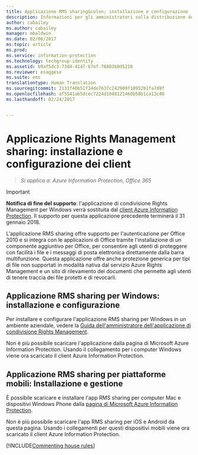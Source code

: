 ```yaml
---
title: Applicazione RMS sharing&colon; installazione e configurazione
description: Informazioni per gli amministratori sulla distribuzione dell&quot;applicazione Rights Management (RMS) sharing nei computer e nei dispositivi mobili Windows.
author: cabailey
ms.author: cabailey
manager: mbaldwin
ms.date: 02/08/2017
ms.topic: article
ms.prod: 
ms.service: information-protection
ms.technology: techgroup-identity
ms.assetid: b9af5dc3-73d4-4147-b7ef-f6803b0d5216
ms.reviewer: esaggese
ms.suite: ems
translationtype: Human Translation
ms.sourcegitcommit: 2131f40b51f34de7637c242909f10952b1fa7d9f
ms.openlocfilehash: af5541ab5dcec7224d1048121460b58b1ca13c48
ms.lasthandoff: 02/24/2017


---
```


# <a name="rights-management-sharing-application-installation-and-configuration-for-clients"></a>Applicazione Rights Management sharing: installazione e configurazione dei client

>*Si applica a: Azure Information Protection, Office 365*

> [!IMPORTANT]
> **Notifica di fine del supporto**: l'applicazione di condivisione Rights Management per Windows verrà sostituita dal [client Azure Information Protection](../rms-client/aip-client.md). Il supporto per questa applicazione precedente terminerà il 31 gennaio 2018. 
 
L'applicazione RMS sharing offre supporto per l'autenticazione per Office 2010 e si integra con le applicazioni di Office tramite l'installazione di un componente aggiuntivo per Office, per consentire agli utenti di proteggere con facilità i file e i messaggi di posta elettronica direttamente dalla barra multifunzione. Questa applicazione offre anche protezione generica per tipi di file non supportati in modalità nativa dal servizio Azure Rights Management e un sito di rilevamento dei documenti che permette agli utenti di tenere traccia dei file protetti e di revocarli.

## <a name="the-rms-sharing-application-for-windows-installation-and-configuration"></a>Applicazione RMS sharing per Windows: installazione e configurazione
Per installare e configurare l'applicazione RMS sharing per Windows in un ambiente aziendale, vedere la [Guida dell'amministratore dell'applicazione di condivisione Rights Management](../rms-client/sharing-app-admin-guide.md).

Non è più possibile scaricare l'applicazione dalla pagina di Microsoft Azure Information Protection. Usando il collegamento per i computer Windows viene ora scaricato il client Azure Information Protection. 


## <a name="the-rms-sharing-application-for-mobile-platforms-installation-and-management"></a>Applicazione RMS sharing per piattaforme mobili: Installazione e gestione
È possibile scaricare e installare l'app RMS sharing per computer Mac e dispositivi Windows Phone dalla [pagina di Microsoft Azure Information Protection](https://go.microsoft.com/fwlink/?LinkId=303970). 

Non è più possibile scaricare l'app RMS sharing per iOS e Android da questa pagina. Usando i collegamenti per questi dispositivi mobili viene ora scaricato il client Azure Information Protection. 


[!INCLUDE[Commenting house rules](../includes/houserules.md)]



